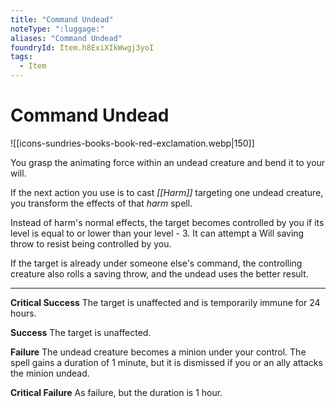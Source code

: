 ```yaml
---
title: "Command Undead"
noteType: ":luggage:"
aliases: "Command Undead"
foundryId: Item.h8ExiXIkWwgj3yoI
tags:
  - Item
---
```


# Command Undead
![[icons-sundries-books-book-red-exclamation.webp|150]]

You grasp the animating force within an undead creature and bend it to your will.

If the next action you use is to cast _[[Harm]]_ targeting one undead creature, you transform the effects of that _harm_ spell.

Instead of harm's normal effects, the target becomes controlled by you if its level is equal to or lower than your level - 3. It can attempt a Will saving throw to resist being controlled by you.

If the target is already under someone else's command, the controlling creature also rolls a saving throw, and the undead uses the better result.

* * *

**Critical Success** The target is unaffected and is temporarily immune for 24 hours.

**Success** The target is unaffected.

**Failure** The undead creature becomes a minion under your control. The spell gains a duration of 1 minute, but it is dismissed if you or an ally attacks the minion undead.

**Critical Failure** As failure, but the duration is 1 hour.
